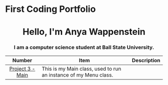 # First Coding Portfolio
<h1 align="center"> Hello, I'm Anya Wappenstein</h1>
<h3 align="center"> I am a computer science student at Ball State University.</h3>

|Number|Item|Description|
|:----:| ---| ----------|
[Project 3 - Main](https://github.com/AnyaWapp/CS121Portfolio/blob/f99a6aef2bbb5bc085e4c2b66017fdbceeca8dc6/src/Main.java)|This is my Main class, used to run an instance of my Menu class.|
